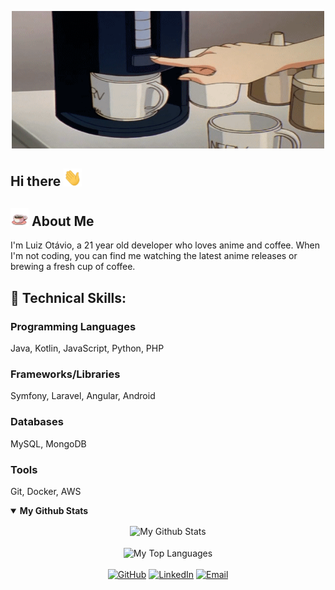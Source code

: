 <p align="center">
  <img width="500" height="220" src="./images/header.gif" />
</p>

## Hi there <img src="./images/Hi.gif" width="29px">


## <img src="./images/coffee.gif" width="29px"> About Me
I'm Luiz Otávio, a 21 year old developer who loves anime and coffee. When I'm not coding, you can find me watching the latest anime releases or brewing a fresh cup of coffee.

## 🔨 Technical Skills:

### Programming Languages
Java, Kotlin, JavaScript, Python, PHP

### Frameworks/Libraries
Symfony, Laravel, Angular, Android

### Databases
MySQL, MongoDB

### Tools
Git, Docker, AWS

<details open>
  <summary><b>My Github Stats</b></summary>
  <p align="center">
    <img align="center" src="https://github-readme-stats.vercel.app/api?username=lotaviods&show_icons=true&count_private=true&include_all_commits=true&theme=radical&hide_border=true" alt="My Github Stats">
    <br><br>
    <img align="center" src="https://github-readme-stats.vercel.app/api/top-langs/?username=lotaviods&layout=compact&theme=radical&langs_count=6&hide_border=true" alt="My Top Languages">
    <br><br>
    <a href="https://github.com/lotaviods"><img src="https://img.shields.io/github/followers/lotaviods.svg?label=GitHub&style=social" alt="GitHub"></a>
    <a href="https://www.linkedin.com/in/luiz-ot%C3%A1vio-da-silva-carvalho-406340191"><img src="https://img.shields.io/badge/LinkedIn--_.svg?style=social&logo=linkedin&color=0077B5" alt="LinkedIn"></a>
    <a href="mailto:l.otavio9099@gmail.com"><img src="https://img.shields.io/badge/Email--_.svg?style=social&logo=gmail&color=D14836" alt="Email"></a>

  </p>
</details>
